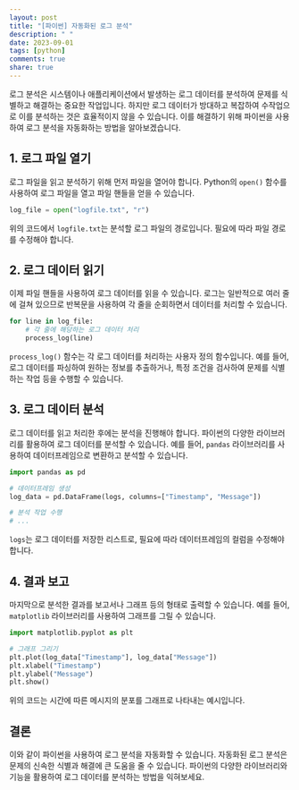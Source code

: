 ```yaml
---
layout: post
title: "[파이썬] 자동화된 로그 분석"
description: " "
date: 2023-09-01
tags: [python]
comments: true
share: true
---
```


로그 분석은 시스템이나 애플리케이션에서 발생하는 로그 데이터를 분석하여 문제를 식별하고 해결하는 중요한 작업입니다. 하지만 로그 데이터가 방대하고 복잡하여 수작업으로 이를 분석하는 것은 효율적이지 않을 수 있습니다. 이를 해결하기 위해 파이썬을 사용하여 로그 분석을 자동화하는 방법을 알아보겠습니다.

## 1. 로그 파일 열기

로그 파일을 읽고 분석하기 위해 먼저 파일을 열어야 합니다. Python의 `open()` 함수를 사용하여 로그 파일을 열고 파일 핸들을 얻을 수 있습니다.

```python
log_file = open("logfile.txt", "r")
```

위의 코드에서 `logfile.txt`는 분석할 로그 파일의 경로입니다. 필요에 따라 파일 경로를 수정해야 합니다.

## 2. 로그 데이터 읽기

이제 파일 핸들을 사용하여 로그 데이터를 읽을 수 있습니다. 로그는 일반적으로 여러 줄에 걸쳐 있으므로 반복문을 사용하여 각 줄을 순회하면서 데이터를 처리할 수 있습니다.

```python
for line in log_file:
    # 각 줄에 해당하는 로그 데이터 처리
    process_log(line)
```

`process_log()` 함수는 각 로그 데이터를 처리하는 사용자 정의 함수입니다. 예를 들어, 로그 데이터를 파싱하여 원하는 정보를 추출하거나, 특정 조건을 검사하여 문제를 식별하는 작업 등을 수행할 수 있습니다.

## 3. 로그 데이터 분석

로그 데이터를 읽고 처리한 후에는 분석을 진행해야 합니다. 파이썬의 다양한 라이브러리를 활용하여 로그 데이터를 분석할 수 있습니다. 예를 들어, `pandas` 라이브러리를 사용하여 데이터프레임으로 변환하고 분석할 수 있습니다.

```python
import pandas as pd

# 데이터프레임 생성
log_data = pd.DataFrame(logs, columns=["Timestamp", "Message"])

# 분석 작업 수행
# ...
```

`logs`는 로그 데이터를 저장한 리스트로, 필요에 따라 데이터프레임의 컬럼을 수정해야 합니다.

## 4. 결과 보고

마지막으로 분석한 결과를 보고서나 그래프 등의 형태로 출력할 수 있습니다. 예를 들어, `matplotlib` 라이브러리를 사용하여 그래프를 그릴 수 있습니다.

```python
import matplotlib.pyplot as plt

# 그래프 그리기
plt.plot(log_data["Timestamp"], log_data["Message"])
plt.xlabel("Timestamp")
plt.ylabel("Message")
plt.show()
```

위의 코드는 시간에 따른 메시지의 분포를 그래프로 나타내는 예시입니다.

## 결론

이와 같이 파이썬을 사용하여 로그 분석을 자동화할 수 있습니다. 자동화된 로그 분석은 문제의 신속한 식별과 해결에 큰 도움을 줄 수 있습니다. 파이썬의 다양한 라이브러리와 기능을 활용하여 로그 데이터를 분석하는 방법을 익혀보세요.